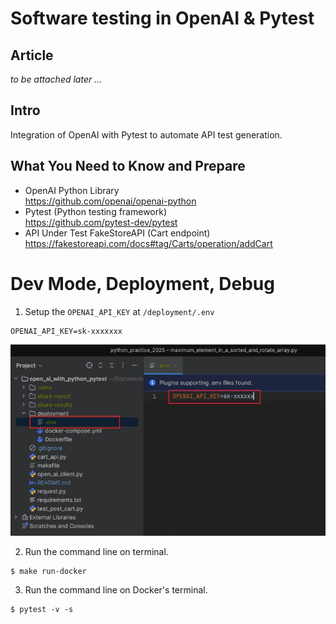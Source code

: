 # Software testing in OpenAI & Pytest

## Article
_to be attached later ..._

## Intro
Integration of OpenAI with Pytest to automate API test generation.

## What You Need to Know and Prepare
- OpenAI Python Library <br>
https://github.com/openai/openai-python
- Pytest (Python testing framework) <br>
https://github.com/pytest-dev/pytest
- API Under Test FakeStoreAPI (Cart endpoint) <br> 
https://fakestoreapi.com/docs#tag/Carts/operation/addCart

# Dev Mode, Deployment, Debug
1. Setup the `OPENAI_API_KEY` at `/deployment/.env`
```commandline
OPENAI_API_KEY=sk-xxxxxxx
```
![OpenApiKey.jpg](readme/OpenApiKey.jpg)

2. Run the command line on terminal.
```commandline
$ make run-docker
```

3. Run the command line on Docker's terminal.
```commandline
$ pytest -v -s
```



